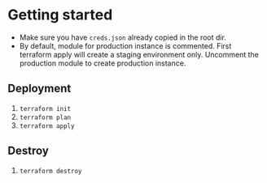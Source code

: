 # Getting started

- Make sure you have `creds.json` already copied in the root dir.
- By default, module for production instance is commented. First terraform apply will create a staging environment only. Uncomment the production module to create production instance.

## Deployment

1. `terraform init`
1. `terraform plan`
1. `terraform apply`

## Destroy

1. `terraform destroy`
